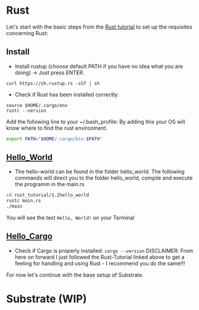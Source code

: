 # Rust
 Let's start with the basic steps from the [Rust
 tutorial](https://doc.rust-lang.org/book/2018-edition/index.html) to set up the
 requisites concerning Rust:
## Install
- Install rustup (choose default PATH if you have no idea what you are doing) ->
Just press ENTER.
```
curl https://sh.rustup.rs -sSf | sh
```
- Check if Rust has been installed correctly:
```
source $HOME/.cargo/env
rustc --version
```

Add the following line to your ~/.bash_profile:
By adding this your OS will know where to find the rust environment.
``` bash
export PATH="$HOME/.cargo/bin:$PATH"
```

## [Hello_World](https://doc.rust-lang.org/book/2018-edition/ch01-02-hello-world.html)
- The hello-world can be found in the folder hello_world. The following commands
will direct you to the folder hello_world, compile and execute the programm in
the main.rs

```bash
cd rust_tutorial/1.2hello_world
rustc main.rs
./main
```

You will see the text ```Hello, World!``` on your Terminal

## [Hello_Cargo](https://doc.rust-lang.org/book/2018-edition/ch01-03-hello-cargo.html)
- Check if Cargo is properly installed: ```cargo --version```
DISCLAIMER: From here on forward I just followed the Rust-Tutorial linked above
to get a feeling for handling and using Rust - I recommend you do the same!!!

For now let's continue with the base setup of Substrate.

# Substrate (WIP)
